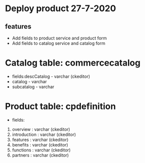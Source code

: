 # Deploy product 27-7-2020

## features

* Add fields to product service and product form
* Add fields to catalog service and catalog form

# Catalog table: commercecatalog

* fields:descCatalog - varchar (ckeditor)
* catalog  - varchar
* subcatalog - varchar

# Product table: cpdefinition

* fields:

1. overview : varchar (ckeditor)
2. introduction : varchar (ckeditor)
3. features : varchar (ckeditor)
4. benefits : varchar (ckeditor)
5. functions : varchar (ckeditor)
6. partners : varchar (ckeditor)

